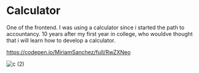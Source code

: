 # Calculator
One of the frontend.
I was using a calculator since i started the path to accountancy.
10 years after my first year in college, who wouldve thought that i will learn how to develop a calculator.


https://codepen.io/MiriamSanchez/full/RwZXNeo


![c (2)](https://user-images.githubusercontent.com/94837339/202553218-4fe82542-8fa8-49a4-85e7-13ceb117e946.jpg)

